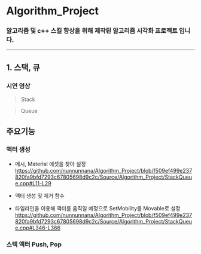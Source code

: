 # Algorithm_Project

### 알고리즘 및 c++ 스킬 향상을 위해 제작된 알고리즘 시각화 프로젝트 입니다.
***
## 1. 스택, 큐

### 시연 영상
>Stack

>Queue

## 주요기능

### 액터 생성
- 메시, Material 에셋을 찾아 설정
https://github.com/nunnunnana/Algorithm_Project/blob/f509ef499e237820fa9bfd7293c67805698d9c2c/Source/Algorithm_Project/StackQueue.cpp#L11-L29

- 액터 생성 및 제거 함수
- 타임라인을 이용해 액터를 움직일 예정으로 SetMobility를 Movable로 설정
https://github.com/nunnunnana/Algorithm_Project/blob/f509ef499e237820fa9bfd7293c67805698d9c2c/Source/Algorithm_Project/StackQueue.cpp#L346-L366

### 스택 액터 Push, Pop

